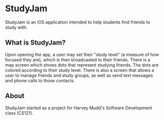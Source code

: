 StudyJam
========

StudyJam is an iOS application intended to help students find friends to study
with.

What is StudyJam?
----------------
Upon opening the app, a user may set their "study level" (a measure of how
focused they are), which is then broadcasted to their friends. There is a map
screen which shows dots that represent studying friends. The dots are colored
according to their study level. There is also a screen that allows a user to
manage friends and study groups, as well as send text messages and phone calls
to those contacts.

About
-----
StudyJam started as a project for Harvey Mudd's Software Development class
(CS121).
